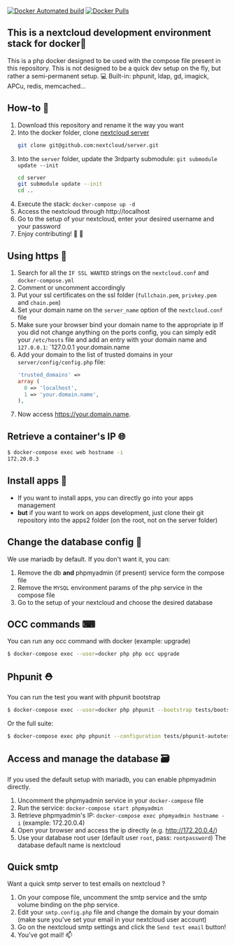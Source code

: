 [![Docker Automated build](https://img.shields.io/docker/automated/skjnldsv/nextcloud-dev.svg?style=flat-square)](https://hub.docker.com/r/skjnldsv/nextcloud-dev/) [![Docker Pulls](https://img.shields.io/docker/pulls/skjnldsv/nextcloud-dev.svg?style=flat-square)](https://hub.docker.com/r/skjnldsv/nextcloud-dev/)


## This is a nextcloud development environment stack for docker🚀

This is a php docker designed to be used with the compose file present in this repository.
This is not designed to be a quick dev setup on the fly, but rather a semi-permanent setup. 💻
Built-in: phpunit, ldap, gd, imagick, APCu, redis, memcached...

## How-to 🤔

1. Download this repository and rename it the way you want
2. Into the docker folder, clone [nextcloud server](https://github.com/nextcloud/server)
   ```sh
   git clone git@github.com:nextcloud/server.git
   ```
3. Into the `server` folder, update the 3rdparty submodule: `git submodule update --init`
   ```sh
   cd server
   git submodule update --init
   cd ..
   ```
4. Execute the stack: `docker-compose up -d`
5. Access the nextcloud through http://localhost
6. Go to the setup of your nextcloud, enter your desired username and your password
7. Enjoy contributing! 🥂 🎉 

## Using https 🔐
1. Search for all the `IF SSL WANTED` strings on the `nextcloud.conf` and `docker-compose.yml`
2. Comment or uncomment accordingly
3. Put your ssl certificates on the ssl folder (`fullchain.pem`, `privkey.pem` and `chain.pem`)
4. Set your domain name on the `server_name` option of the `nextcloud.conf` file
5. Make sure your browser bind your domain name to the appropriate ip
   If you did not change anything on the ports config, you can simply edit your `/etc/hosts` file and add an entry with your domain name and `127.0.0.1`: `127.0.0.1		your.domain.name
6. Add your domain to the list of trusted domains in your `server/config/config.php` file:
   ``` php
   'trusted_domains' => 
   array (
     0 => 'localhost',
     1 => 'your.domain.name',
   ),
   ```
6. Now access https://your.domain.name.

## Retrieve a container's IP 🌐
```sh
$ docker-compose exec web hostname -i
172.20.0.3
```

## Install apps 👾
- If you want to install apps, you can directly go into your apps management
- **but** if you want to work on apps development, just clone their git repository into the apps2 folder (on the root, not on the server folder)

## Change the database config 🙌
We use mariadb by default. If you don't want it, you can:
1. Remove the db **and** phpmyadmin (if present) service form the compose file
2. Remove the `MYSQL` environment params of the php service in the compose file
3. Go to the setup of your nextcloud and choose the desired database

## OCC commands ⌨
You can run any occ command with docker (example: upgrade)
```sh
$ docker-compose exec --user=docker php php occ upgrade
```

## Phpunit ⛑
You can run the test you want with phpunit bootstrap
```sh
$ docker-compose exec --user=docker php phpunit --bootstrap tests/bootstrap.php tests/Core/Controller/ClientFlowLoginControllerTest.php
```
Or the full suite:
```sh
$ docker-compose exec php phpunit --configuration tests/phpunit-autotest.xml
```
## Access and manage the database 🗃
If you used the default setup with mariadb, you can enable phpmyadmin directly.
1. Uncomment the phpmyadmin service in your `docker-compose` file
2. Run the service: `docker-compose start phpmyadmin`
3. Retrieve phpmyadmin's IP: `docker-compose exec phpmyadmin hostname -i` (example: 172.20.0.4)
4. Open your browser and access the ip directly (e.g. http://172.20.0.4/)
5. Use your database root user (default user `root`, pass: `rootpassword`)
   The database default name is nextcloud

## Quick smtp 
Want a quick smtp server to test emails on nextcloud ? 
1. On your compose file, uncomment the smtp service and the smtp volume binding on the php service.
2. Edit your `smtp.config.php` file and change the domain by your domain
   (make sure you've set your email in your nextcloud user account)
3. Go on the nextcloud smtp settings and click the `Send test email` button!
4. You've got mail! 📫
